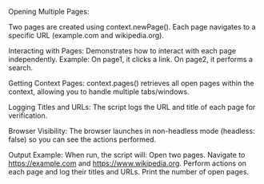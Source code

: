 Opening Multiple Pages:

Two pages are created using context.newPage().
Each page navigates to a specific URL (example.com and wikipedia.org).

Interacting with Pages:
Demonstrates how to interact with each page independently.
Example:
On page1, it clicks a link.
On page2, it performs a search.

Getting Context Pages:
context.pages() retrieves all open pages within the context, allowing you to handle multiple tabs/windows.

Logging Titles and URLs:
The script logs the URL and title of each page for verification.

Browser Visibility:
The browser launches in non-headless mode (headless: false) so you can see the actions performed.

Output Example:
When run, the script will:
Open two pages.
Navigate to https://example.com and https://www.wikipedia.org.
Perform actions on each page and log their titles and URLs.
Print the number of open pages.
